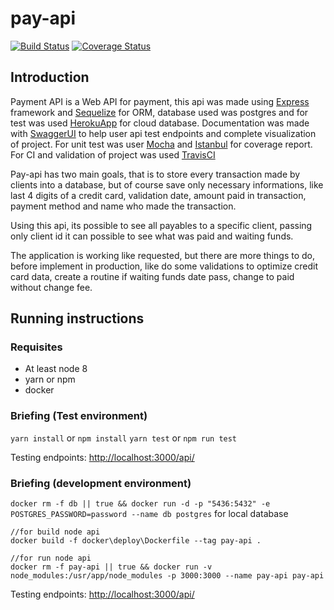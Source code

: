 # pay-api
[![Build Status](https://travis-ci.org/yanBrandao/pay-api.svg?branch=dev)](https://travis-ci.org/yanBrandao/pay-api) [![Coverage Status](https://coveralls.io/repos/github/yanBrandao/pay-api/badge.svg?branch=dev)](https://coveralls.io/github/yanBrandao/pay-api?branch=dev)
## Introduction

Payment API is a Web API for payment, this api was made using [Express](https://expressjs.com/pt-br/) framework and [Sequelize](https://sequelize.org/) for ORM, database used was postgres and for test was used [HerokuApp](https://herokuapp.com/) for cloud database. Documentation was made with [SwaggerUI](https://swagger.io/tools/swagger-ui/) to help user api test endpoints and complete visualization of project. For unit test was user [Mocha](https://mochajs.org/) and [Istanbul](https://istanbul.js.org/) for coverage report. For CI and validation of project was used [TravisCI](https://travis-ci.org/)

Pay-api has two main goals, that is to store every transaction made by clients into a database, but of course save only necessary informations, like last 4 digits of a credit card, validation date, amount paid in transaction, payment method and name who made the transaction.

Using this api, its possible to see all payables to a specific client, passing only client id it can possible to see what was paid and waiting funds.

The application is working like requested, but there are more things to do, before implement in production, like do some validations to optimize credit card data, create a routine if waiting funds date pass, change to paid without change fee.

## Running instructions

### Requisites

- At least node 8
- yarn or npm
- docker

### Briefing (Test environment)


`yarn install` or `npm install`
`yarn test` or `npm run test`

Testing endpoints: [http://localhost:3000/api/](http://localhost:3000/api/)

### Briefing (development environment)

`docker rm -f db || true && docker run -d -p "5436:5432" -e POSTGRES_PASSWORD=password --name db postgres` for local database

```docker
//for build node api
docker build -f docker\deploy\Dockerfile --tag pay-api .

//for run node api
docker rm -f pay-api || true && docker run -v node_modules:/usr/app/node_modules -p 3000:3000 --name pay-api pay-api
```

Testing endpoints: [http://localhost:3000/api/](http://localhost:3000/api/)
